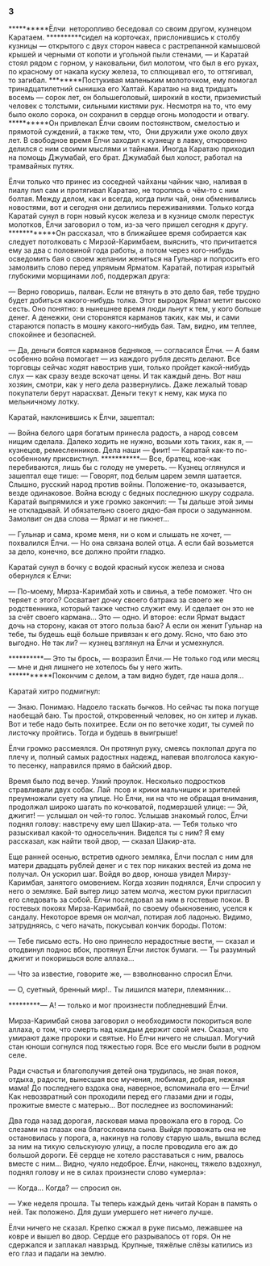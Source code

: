 ### 3

**********Ёлчи  неторопливо беседовал со своим другом, кузнецом Каратаем.
**********сидел на корточках, прислонившись к столбу кузницы — открытого с двух сторон навеса с растрепанной камышовой крышей и черными от копоти и угольной пыли стенами, — и
Каратай стоял рядом с горном, у наковальни, бил молотом, что был в его руках, по красному от накала куску железа, то сплющивал его, то оттягивал, то загибал.
********Постукивая маленьким молоточком, ему помогал тринадцатилетний сынишка его Халтай.
Каратаю на вид тридцать восемь — сорок лет, он большеголовый, широкий в кости, приземистый человек с толстыми, сильными кистями рук.
Несмотря на то, что ему было около сорока, он сохранил в сердце огонь молодости и отвагу.
**********Он привлекал Ёлчи своим постоянством, смелостью и прямотой суждений, а также тем, что, 
Они дружили уже около двух лет.
В свободное время Ёлчи заходил к кузнецу в лавку, откровенно делился с ним своими мыслями и тайнами.
Иногда Каратаю приходил на помощь Джумабай, его брат.
Джумабай был холост, работал на трамвайных путях.

Ёлчи только что принес из соседней чайханы чайник чаю, наливая в пиалу пил сам и протягивал Каратаю, не торопясь о чём-то с ним болтая.
Между делом, как и всегда, когда пили чай, они обменивались новостями, вот и сегодня они делились переживаниями.
Только когда Каратай сунул в горн новый кусок железа и в кузнице смолк перестук молотков, Ёлчи заговорил о том, из-за чего пришел сегодня к другу.
************Он рассказал, что в ближайшее время собирается как следует потолковать с Мирзой-Каримбаем, выяснить, что причитается ему за два с половиной года работы, а потом через кого-нибудь осведомить бая о своем желании жениться на Гульнар и попросить его замолвить слово перед упрямым Ярматом.
Каратай, потирая изрытый глубокими морщинами лоб, поддержал друга:

— Верно говоришь, палван.
Если не втянуть в это дело бая, тебе трудно будет добиться какого-нибудь толка.
Этот выродок Ярмат метит высоко сесть.
Оно понятно: в нынешнее время люди льнут к тем, у кого больше денег.
А денежки, они сторонятся карманов таких, как мы, и сами стараются попасть в мошну какого-нибудь бая.
Там, видно, им теплее, спокойнее и безопасней.

— Да, деньги боятся карманов бедняков, — согласился Ёлчи.
— А баям особенно война помогает — из каждого рубля десять делают.
Все торговцы сейчас ходят навострив уши, только пройдет какой-нибудь слух — как сразу везде вскочат цены.
И так каждый день.
Вот наш хозяин, смотри, как у него дела развернулись.
Даже лежалый товар покупатели берут нарасхват.
Деньги текут к нему, как мука по мельничному лотку.

Каратай, наклонившись к Ёлчи, зашептал:

— Война белого царя богатым принесла радость, а народ совсем нищим сделала.
Далеко ходить не нужно, возьми хоть таких, как я, — кузнецов, ремесленников.
Дела наши — фиит! — Каратай как-то по-особенному присвистнул.
***********— Все, братец, кое-как перебиваются, лишь бы с голоду не умереть. — Кузнец оглянулся и зашептал еще тише:
— Говорят, под белым царем земля шатается.
Слышно, русский народ против войны.
Положение-то, оказывается, везде одинаковое.
Война всюду с бедных последнюю шкуру содрала.
Каратай выпрямился и уже громко закончил:
— Ты дальше этой зимы не откладывай.
И обязательно своего дядю-бая проси о задуманном.
Замолвит он два слова — Ярмат и не пикнет…

— Гульнар и сама, кроме меня, ни о ком и слышать не хочет, — похвалился Ёлчи.
— Но она связана волей отца.
А если бай возьмется за дело, конечно, все должно пройти гладко.

Каратай сунул в бочку с водой красный кусок железа и снова обернулся к Ёлчи:

— По-моему, Мирза-Каримбай хоть и свинья, а тебе поможет.
Что он теряет с этого?
Сосватает дочку своего батрака за своего же родственника, который также честно служит ему.
И сделает он это не за счёт своего кармана…
Это — одно.
И второе: если Ярмат выдаст дочь на сторону, какая от этого польза баю?
А если он женит Гульнар на тебе, ты будешь ещё больше привязан к его дому.
Ясно, что баю это выгодно.
Не так ли? — кузнец взглянул на Ёлчи и усмехнулся.

**********— Это ты брось, — возразил Ёлчи.— Не только год или месяц — мне и дня лишнего не хотелось бы у него жить.
***********Покончим с делом, а там видно будет, где наша доля…

Каратай хитро подмигнул:

— Знаю.
Понимаю.
Надоело таскать бычков.
Но сейчас ты пока погуще наобещай баю.
Ты простой, откровенный человек, но он хитер и лукав.
Вот и тебе надо быть похитрее.
Если он по веточке ходит, ты сумей по листочку пройтись.
Тогда и будешь в выигрыше!

Ёлчи громко рассмеялся.
Он протянул руку, смеясь похлопал друга по плечу и, полный самых радостных надежд, напевая вполголоса какую-то песенку, направился прямо в байский двор.

Время было под вечер.
Узкий проулок.
Несколько подростков стравливали двух собак.
Лай  псов и крики мальчишек и зрителей преумножали суету на улице.
Но Ёлчи, ни на что не обращая внимания, продолжал широко шагать по кочковатой, подмерзшей улице:
— Эй, джигит! — услышал он чей-то голос.
Услышав знакомый голос, Ёлчи поднял голову: навстречу ему шел Шакир-ата.
— Тебя только что разыскивал какой-то односельчнин.
Виделся ты с ним?
Я ему рассказал, как найти твой двор, — сказал Шакир-ата.

Еще ранней осенью, встретив одного земляка, Ёлчи послал с ним для матери двадцать рублей денег и с тех пор никаких вестей из дома не получал.
Он ускорил шаг.
Войдя во двор, юноша увидел Мирзу-Каримбая, занятого омовением.
Когда хозяин поднялся, Ёлчи спросил у него о земляке.
Бай вытер лицо затем молча, жестом руки пригласил его следовать за собой.
Ёлчи последовал за ним в гостевые покои.
В гостевых покоях Мирза-Каримбай, по своему обыкновению, уселся к сандалу.
Некоторое время он молчал, потирая лоб ладонью.
Видимо, затрудняясь, с чего начать, покусывал кончик бороды.
Потом:

— Тебе письмо есть.
Но оно принесло нерадостные вести, — сказал и отодвинул поднос вбок, протянул Ёлчи листок бумаги.
— Ты разумный джигит и покоришься воле аллаха…

— Что за известие, говорите же, — взволнованно спросил Ёлчи.

— О, суетный, бренный мир!..
Ты лишился матери, племянник…

*********— А! — только и мог произнести побледневший Ёлчи.

Мирза-Каримбай снова заговорил о необходимости покориться воле аллаха, о том, что смерть над каждым держит свой меч.
Сказал, что умирают даже пророки и святые.
Но Ёлчи ничего не слышал.
Могучий стан юноши согнулся под тяжестью горя.
Все его мысли были в родном селе.

Ради счастья и благополучия детей она трудилась, не зная покоя, отдыха, радости, вынесшая все мучения, любимая, добрая, нежная мама!
До последнего вздоха она, наверное, вспоминала его — Ёлчи!
Как невозвратный сон проходили перед его глазами дни и годы, прожитые вместе с матерью...
Вот последнее из воспоминаний:

Два года назад дорогая, ласковая мама провожала его в город.
Со слезами на глазах она благословила сына.
Выйдя провожать она не остановилась у порога, а, накинув на голову старую шаль, вышла вслед за ним на тихую сельскуюую улицу, а после проводила его аж до большой дороги.
Её сердце не хотело расставаться с ним, рвалось вместе с ним...
Видно, чуяло недоброе.
Ёлчи, наконец, тяжело вздохнул, поднял голову и не в силах произнести слово «умерла»:

— Когда...
Когда? — спросил он.

— Уже неделя прошла.
Ты теперь каждый день читай Коран в память о ней.
Так положено.
Для души умершего нет ничего лучше.

Ёлчи ничего не сказал.
Крепко сжжал в руке письмо, лежавшее на ковре и вышел во двор.
Сердце его разрывалось от горя.
Он не сдержался и заплакал навзрыд.
Крупные, тяжёлые слёзы катились из его глаз и падали на землю.